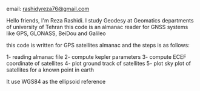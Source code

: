 email: rashidyreza76@gmail.com

Hello friends, I'm Reza Rashidi. I study Geodesy at Geomatics departments of university of Tehran
this code is an almanac reader for GNSS systems like GPS, GLONASS, BeiDou and Galileo

this code is written for GPS satellites almanac and the steps is as follows:

1- reading almanac file
2- compute kepler parameters
3- compute ECEF coordinate of satellites
4- plot ground track of satellites
5- plot sky plot of satellites for a known point in earth

It use WGS84 as the ellipsoid reference
